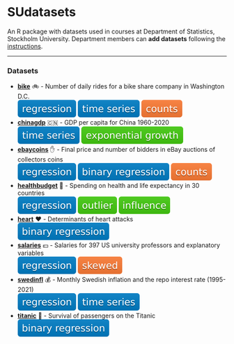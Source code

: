 # SUdatasets
An R package with datasets used in courses at Department of Statistics, Stockholm University.
Department members can **add datasets** following the [instructions](./instructions/howtoadd.md).

---
### Datasets

* [**bike**](https://github.com/StatisticsSU/SUdatasets/raw/main/man/bike.Rd) :bike: - Number of daily rides for a bike share company in Washington D.C.\
![regression](./badges/regression.svg) ![time series](./badges/timeseries.svg) ![counts](./badges/counts.svg) 
* [**chinagdp**](https://github.com/StatisticsSU/SUdatasets/raw/main/man/chinagdp.Rd) :cn: - GDP per capita for China 1960-2020\
![time series](./badges/timeseries.svg) ![exponential growth](./badges/exponential_growth.svg)
* [**ebaycoins**](https://github.com/StatisticsSU/SUdatasets/raw/main/man/ebaycoins.Rd) :raised_hand: - Final price and number of bidders in eBay auctions of collectors coins \
![regression](./badges/regression.svg) ![binary regression](./badges/binary_regression.svg) ![counts](./badges/counts.svg) 
* [**healthbudget**](https://github.com/StatisticsSU/SUdatasets/raw/main/man/healthbudget.Rd) :hospital: - Spending on health and life expectancy in 30 countries \
![regression](./badges/regression.svg) ![outlier](./badges/outlier.svg) ![influence](./badges/influence.svg)
* [**heart**](https://github.com/StatisticsSU/SUdatasets/raw/main/man/heart.Rd) :heart: - Determinants of heart attacks \
![binary regression](./badges/binary_regression.svg)
* [**salaries**](https://github.com/StatisticsSU/SUdatasets/raw/main/man/salaries.Rd) :dollar: - Salaries for 397 US university professors and explanatory variables \
![regression](./badges/regression.svg) ![skewed](./badges/skewed.svg)
* [**swedinfl**](https://github.com/StatisticsSU/SUdatasets/raw/main/man/swedinfl.Rd) :moneybag: - Monthly Swedish inflation and the repo interest rate (1995-2021)\
![regression](./badges/regression.svg) ![time series](./badges/timeseries.svg) 
* [**titanic**](https://github.com/StatisticsSU/SUdatasets/raw/main/man/titanic.Rd) :ship: - Survival of passengers on the Titanic \
![binary regression](./badges/binary_regression.svg)


